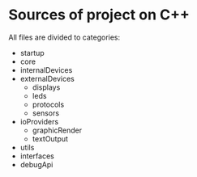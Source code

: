 # Sources of project on C++

All files are divided to categories:

- startup
- core
- internalDevices
- externalDevices
    - displays
    - leds
    - protocols
    - sensors
- ioProviders
    - graphicRender
    - textOutput
- utils
- interfaces
- debugApi

